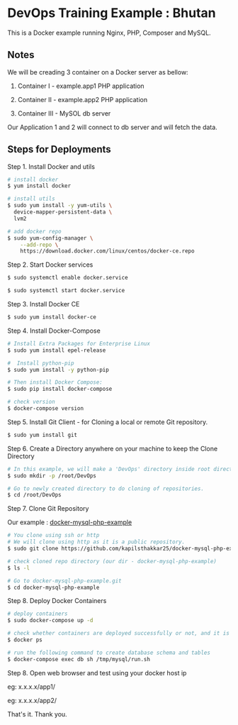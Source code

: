 # DevOps Training Example : Bhutan

This is a Docker example running Nginx, PHP, Composer and MySQL.

## Notes

We will be creading 3 container on a Docker server as bellow:

1. Container I - example.app1 PHP application

2. Container II - example.app2 PHP application

3. Container III - MySOL db server

Our Application 1 and 2 will connect to db server and will fetch the data.

## Steps for Deployments

Step 1.
Install Docker and utils

```sh
# install docker
$ yum install docker

# install utils
$ sudo yum install -y yum-utils \
  device-mapper-persistent-data \
  lvm2

# add docker repo
$ sudo yum-config-manager \
    --add-repo \
    https://download.docker.com/linux/centos/docker-ce.repo

```

Step 2.
Start Docker services
```sh
$ sudo systemctl enable docker.service

$ sudo systemctl start docker.service
```

Step 3.
Install Docker CE 

```sh
$ sudo yum install docker-ce
```

Step 4.
Install Docker-Compose

```sh
# Install Extra Packages for Enterprise Linux
$ sudo yum install epel-release

#  Install python-pip
$ sudo yum install -y python-pip

# Then install Docker Compose:
$ sudo pip install docker-compose

# check version 
$ docker-compose version
```

Step 5. 
Install Git Client - for Cloning a local or remote Git repository. 

```sh
$ sudo yum install git
```

Step 6.
Create a Directory anywhere on your machine to keep the Clone Directory  
```sh
# In this example, we will make a 'DevOps' directory inside root directory.
$ sudo mkdir -p /root/DevOps

# Go to newly created directory to do cloning of repositories.
$ cd /root/DevOps
```
Step 7.
Clone Git Repository 

Our example : [docker-mysql-php-example](https://github.com/kapilsthakkar25/docker-mysql-php-example)
```sh
# You clone using ssh or http 
# We will clone using http as it is a public repository.
$ sudo git clone https://github.com/kapilsthakkar25/docker-mysql-php-example.git

# check cloned repo directory (our dir - docker-mysql-php-example)
$ ls -l

# Go to docker-mysql-php-example.git
$ cd docker-mysql-php-example
```

Step 8.
Deploy Docker Containers
```sh
# deploy containers
$ sudo docker-compose up -d

# check whether containers are deployed successfully or not, and it is running on which port
$ docker ps

# run the following command to create database schema and tables
$ docker-compose exec db sh /tmp/mysql/run.sh
```

Step 8.
Open web browser and test using your docker host ip

eg: x.x.x.x/app1/

eg: x.x.x.x/app2/


That's it. Thank you.
